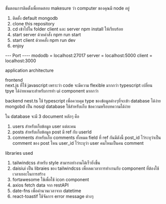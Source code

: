 ขั้นตอนการติดตั้งเพื่อทดสอบ
makesure ว่า computer ของคุณมี node อยู่

1. ติดตั้ง default mongodb 
2. clone this repository
3. cd เข้าไปใน folder client และ server npm install ให้เรียบร้อย
4. start server ด้วยคำสั่ง npm run start
5. start client ด้วยคสั่ง npm run dev
6. enjoy

--- Port ----
mododb = localhost:27017
server = localhost:5000
client = localhost:3000

application architecture

frontend  
next.js ที่ใช้ javascript เพราะว่า code จะมีความ flexible มากกว่า typescript เปลี่ยน tpye ได้ง่ายเหมาะสำหรับการทำ ui component มากกว่า

backend 
nest.ts ใช้ typescript เพื่อควบคุม type ของข้อมูลต่างๆที่จะเข้า database ได้ง่าย
mongobd เป็น nosql database ใช้สำหรับเก็บ ข้อความหรือบทความได้ง่าย

ใน database จะมี  3 document หลักๆ คือ
1. users สำหรับเก็บข้อมูล user แต่ละคน
2. posts สำหรับเก็บข้อมูล post มี ref กับ userId
3. comments สำหรับเก็บ comments ทั้งหมด field ที่ ref กันมีดังนี้
   post_id ไว้ระบุว่าเป็น comment ของ post ไหน
   user_id ไว้ระบุว่า user คนไหนเป็นคน comment
   
libraries used

1. tailwindcss สำหรับ style สามารถทำงานได้เร็วยิ่งขึ้น
2. daisiui เป็น libraies ของ tailwindcss เพื่อลดเวลาการทำงานกับ component ที่ต้องใช้เวลาเยอะในการสร้าง
3. fortawesome ใช้เพื่อใช้ icon component
4. axios fetch data จาก restAPI
5. date-fns เพื่อคำนวนเวลาจาก datetime
6. react-toastif ใช้จัดการ error message ต่างๆ
